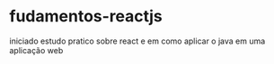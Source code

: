 # fudamentos-reactjs
iniciado estudo pratico sobre react e em como aplicar o java em uma aplicação web
